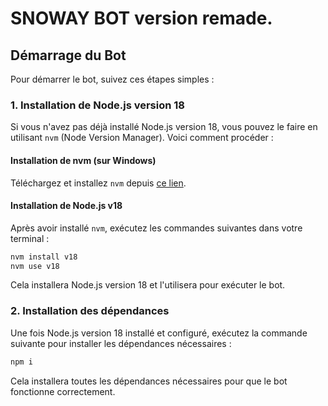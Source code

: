 # SNOWAY BOT version remade.

## Démarrage du Bot

Pour démarrer le bot, suivez ces étapes simples :

### 1. Installation de Node.js version 18

Si vous n'avez pas déjà installé Node.js version 18, vous pouvez le faire en utilisant `nvm` (Node Version Manager). Voici comment procéder :

#### Installation de nvm (sur Windows)

Téléchargez et installez `nvm` depuis [ce lien](https://github.com/coreybutler/nvm-windows/releases/download/1.1.12/nvm-setup.exe).

#### Installation de Node.js v18

Après avoir installé `nvm`, exécutez les commandes suivantes dans votre terminal :

```bash
nvm install v18
nvm use v18
```

Cela installera Node.js version 18 et l'utilisera pour exécuter le bot.

### 2. Installation des dépendances

Une fois Node.js version 18 installé et configuré, exécutez la commande suivante pour installer les dépendances nécessaires :

```bash
npm i
```

Cela installera toutes les dépendances nécessaires pour que le bot fonctionne correctement.
